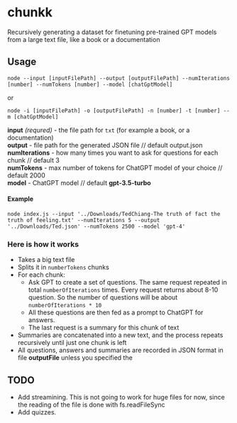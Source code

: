 # chunkk
Recursively generating a dataset for finetuning pre-trained GPT models from a large text file, like a book or a documentation

## Usage
```
node --input [inputFilePath] --output [outputFilePath] --numIterations [number] --numTokens [number] --model [chatGptModel]
```
or
```
node -i [inputFilePath] -o [outputFilePath] -n [number] -t [number] --m [chatGptModel]
```
**input** _(requred)_ - the file path for `txt` (for example a book, or a documentation)  
**output** - file path for the generated JSON file // default output.json  
**numIterations** - how many times you want to ask for questions for each chunk // default 3  
**numTokens** - max number of tokens for ChatGPT model of your choice // default 2000  
**model** - ChatGPT model // default **gpt-3.5-turbo**

#### Example
```
node index.js --input '../Downloads/TedChiang-The truth of fact the truth of feeling.txt' --numIterations 5 --output '../Downloads/Ted.json' --numTokens 2500 --model 'gpt-4'
```

### Here is how it works
- Takes a big text file
- Splits it in `numberTokens` chunks
- For each chunk:
   - Ask GPT to create a set of questions. The same request repeated in total `numberOfIterations` times. Every request returns about 8-10 question. So the number of questions will be about `numberOfIterations * 10`
   - All these questions are then fed as a prompt to ChatGPT for answers.
   - The last request is a summary for this chunk of text
- Summaries are concatenated into a new text, and the process repeats recursively until just one chunk is left
- All questions, answers and summaries are recorded in JSON format in file **outputFile** unless you specified the

## TODO
- Add streamining. This is not going to work for huge files for now, since the reading of the file is done with fs.readFileSync
- Add quizzes. 


#
